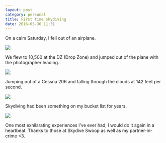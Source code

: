 ```yaml
---
layout: post
category: personal
title: First time skydiving
date: 2016-05-30 11:31
---
```


On a calm Saturday, I fell out of an airplane.

![](/img/skydiving2.jpg)

We flew to 10,500 at the DZ (Drop Zone) and jumped out of the plane with the photographer leading.

![](/img/skydiving3.jpg)

Jumping out of a Cessna 206 and falling through the clouds at 142 feet per second. 

![](/img/skydiving7.jpg)

Skydiving had been something on my bucket list for years.

![](/img/skydiving4.jpg)

One most exhilarating experiences I've ever had, I would do it again in a heartbeat. Thanks to those at Skydive Swoop as well as my partner-in-crime <3.
